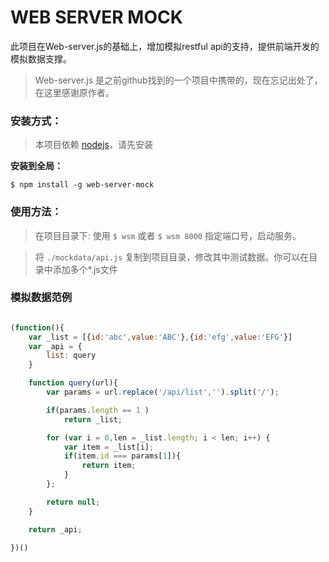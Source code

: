 ﻿# WEB SERVER MOCK
 
此项目在Web-server.js的基础上，增加模拟restful api的支持，提供前端开发的模拟数据支撑。

>Web-server.js 是之前github找到的一个项目中携带的，现在忘记出处了，在这里感谢原作者。

### 安装方式：

>本项目依赖 [nodejs](http://nodejs.org/)，请先安装 

**安装到全局：**

`$ npm install -g web-server-mock`


### 使用方法：

>在项目目录下:
使用 `$ wsm` 或者 `$ wsm 8000` 指定端口号，启动服务。

>将 `./mockdata/api.js` 复制到项目目录，修改其中测试数据。你可以在目录中添加多个*.js文件


### 模拟数据范例

```js

(function(){
	var _list = [{id:'abc',value:'ABC'},{id:'efg',value:'EFG'}]
	var _api = {
		list: query
	}

	function query(url){
		var params = url.replace('/api/list','').split('/');

		if(params.length == 1 )
			return _list;

		for (var i = 0,len = _list.length; i < len; i++) {
			var item = _list[i];
			if(item.id === params[1]){
				return item;
			}
		};

		return null;
	}

	return _api;

})()
```